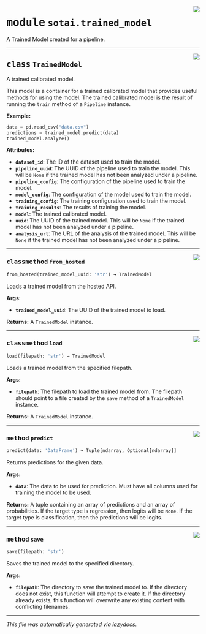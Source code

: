 <!-- markdownlint-disable -->

<a href="https://github.com/SOTAI-Labs/sotai/tree/main/sotai/trained_model.py#L0"><img align="right" style="float:right;" src="https://img.shields.io/badge/-source-cccccc?style=flat-square"></a>

# <kbd>module</kbd> `sotai.trained_model`
A Trained Model created for a pipeline. 



---

<a href="https://github.com/SOTAI-Labs/sotai/tree/main/sotai/trained_model.py#L20"><img align="right" style="float:right;" src="https://img.shields.io/badge/-source-cccccc?style=flat-square"></a>

## <kbd>class</kbd> `TrainedModel`
A trained calibrated model. 

This model is a container for a trained calibrated model that provides useful methods for using the model. The trained calibrated model is the result of running the `train` method of a `Pipeline` instance. 



**Example:**
 ```python
data = pd.read_csv("data.csv")
predictions = trained_model.predict(data)
trained_model.analyze()
``` 



**Attributes:**
 
 - <b>`dataset_id`</b>:  The ID of the dataset used to train the model. 
 - <b>`pipeline_uuid`</b>:  The UUID of the pipeline used to train the model. This will be  `None` if the trained model has not been analyzed under a pipeline. 
 - <b>`pipeline_config`</b>:  The configuration of the pipeline used to train the model. 
 - <b>`model_config`</b>:  The configuration of the model used to train the model. 
 - <b>`training_config`</b>:  The training configuration used to train the model. 
 - <b>`training_results`</b>:  The results of training the model. 
 - <b>`model`</b>:  The trained calibrated model. 
 - <b>`uuid`</b>:  The UUID of the trained model. This will be `None` if the trained model  has not been analyzed under a pipeline. 
 - <b>`analysis_url`</b>:  The URL of the analysis of the trained model. This will be `None`  if the trained model has not been analyzed under a pipeline. 




---

<a href="https://github.com/SOTAI-Labs/sotai/tree/main/sotai/trained_model.py#L99"><img align="right" style="float:right;" src="https://img.shields.io/badge/-source-cccccc?style=flat-square"></a>

### <kbd>classmethod</kbd> `from_hosted`

```python
from_hosted(trained_model_uuid: 'str') → TrainedModel
```

Loads a trained model from the hosted API. 



**Args:**
 
 - <b>`trained_model_uuid`</b>:  The UUID of the trained model to load. 



**Returns:**
 A `TrainedModel` instance. 

---

<a href="https://github.com/SOTAI-Labs/sotai/tree/main/sotai/trained_model.py#L124"><img align="right" style="float:right;" src="https://img.shields.io/badge/-source-cccccc?style=flat-square"></a>

### <kbd>classmethod</kbd> `load`

```python
load(filepath: 'str') → TrainedModel
```

Loads a trained model from the specified filepath. 



**Args:**
 
 - <b>`filepath`</b>:  The filepath to load the trained model from. The filepath should  point to a file created by the `save` method of a `TrainedModel`  instance. 



**Returns:**
 A `TrainedModel` instance. 

---

<a href="https://github.com/SOTAI-Labs/sotai/tree/main/sotai/trained_model.py#L57"><img align="right" style="float:right;" src="https://img.shields.io/badge/-source-cccccc?style=flat-square"></a>

### <kbd>method</kbd> `predict`

```python
predict(data: 'DataFrame') → Tuple[ndarray, Optional[ndarray]]
```

Returns predictions for the given data. 



**Args:**
 
 - <b>`data`</b>:  The data to be used for prediction. Must have all columns used for  training the model to be used. 



**Returns:**
 A tuple containing an array of predictions and an array of probabilities. If the target type is regression, then logits will be `None`. If the target type is classification, then the predictions will be logits. 

---

<a href="https://github.com/SOTAI-Labs/sotai/tree/main/sotai/trained_model.py#L83"><img align="right" style="float:right;" src="https://img.shields.io/badge/-source-cccccc?style=flat-square"></a>

### <kbd>method</kbd> `save`

```python
save(filepath: 'str')
```

Saves the trained model to the specified directory. 



**Args:**
 
 - <b>`filepath`</b>:  The directory to save the trained model to. If the directory does  not exist, this function will attempt to create it. If the directory  already exists, this function will overwrite any existing content with  conflicting filenames. 




---

_This file was automatically generated via [lazydocs](https://github.com/ml-tooling/lazydocs)._
